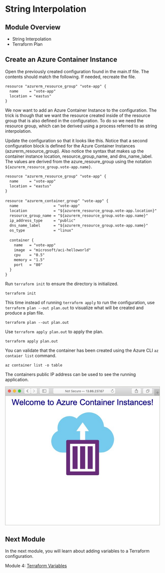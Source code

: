 # String Interpolation

## Module Overview

- String Interpolation
- Terraform Plan

## Create an Azure Container Instance

Open the previously created configuration found in the main.tf file. The contents should match the following. If needed, recreate the file.

```
resource "azurerm_resource_group" "vote-app" {
  name     = "vote-app"
  location = "eastus"
}
```

We now want to add an Azure Container Instance to the configuration. The trick is though that we want the resource created inside of the resource group that is also defined in the configuration. To do so we need the resource group, which can be derived using a process referred to as string interpolation.

Update the configuration so that it looks like this. Notice that a second configuration block is defined for the Azure Container Instances (azurerm_resource_group). Also notice the syntax that makes up the container instance location, resource_group_name, and dns_name_label. The values are derived from the azure_resoure_group using the notation `${azurerm_resource_group.vote-app.name}`.

```
resource "azurerm_resource_group" "vote-app" {
  name     = "vote-app"
  location = "eastus"
}

resource "azurerm_container_group" "vote-app" {
  name                = "vote-app"
  location            = "${azurerm_resource_group.vote-app.location}"
  resource_group_name = "${azurerm_resource_group.vote-app.name}"
  ip_address_type     = "public"
  dns_name_label      = "${azurerm_resource_group.vote-app.name}"
  os_type             = "linux"

  container {
    name   = "vote-app"
    image  = "microsoft/aci-helloworld"
    cpu    = "0.5"
    memory = "1.5"
    port   = "80"
  }
}
```

Run `terraform init` to ensure the directory is initialized.

```
terraform init
```

This time instead of running `terraform apply` to run the configuration, use `terraform plan --out plan.out` to visualize what will be created and produce a plan file.

```
terraform plan --out plan.out
```

Use `terraform apply plan.out` to apply the plan.

```
terraform apply plan.out
```

You can validate that the container has been created using the Azure CLI `az contaier list` command.

```
az container list -o table
```

The containers public IP address can be used to see the running application.

![](../images/aci-hello-world.jpg)

## Next Module

In the next module, you will learn about adding variables to a Terraform configuration.

Module 4: [Terraform Variables](../4-terraform-variables)